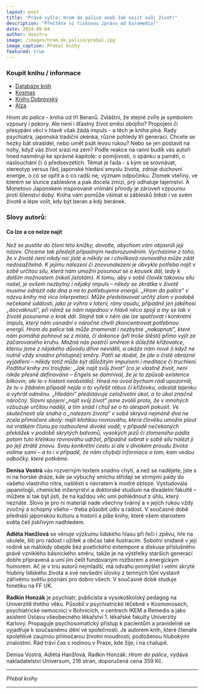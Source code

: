 ```yaml
---
layout: post
title: "Právě vyšlo: Hrom do palice aneb Jak najít svůj život!"
description: "Přečtěte si tiskovou zprávu od Euromedia!"
date: 2024-09-04
author: dvostra
image: /images/hrom_do_palice/prebal.jpg
image_caption: Přebal knihy
featured: true
---
```


### Koupit knihu / informace

-   [Databáze knih](https://www.databazeknih.cz/knihy/hrom-do-palice-aneb-jak-najit-svuj-zivot-544532)
-   [Kosmas](https://www.kosmas.cz/knihy/543770/hrom-do-palice-aneb-jak-najit-svuj-zivot/)
-   [Knihy Dobrovský](https://www.knihydobrovsky.cz/e-kniha/hrom-do-palice-aneb-jak-najit-svuj-zivot-701772916)
-   [Alza](https://www.alza.cz/media/hrom-do-palice-aneb-jak-najit-svuj-zivot-d12491951.htm?o=2)

_Hrom do palice_ - kniha od tří Beranů. Zvláštní, že stejné zvíře je symbolem vzpoury i pokory. Ale není i šťastný život směsí obojího? Propojení či přesypání věcí v hlavě však žádá impuls - a těch je kniha plná.
Rady psychiatra, japonská tradiční okénka, různé pohledy tří generací. Chcete se hezky bát strašidel, nebo umět psát levou rukou? Nebo se jen postavit na nohy, když vás život srazí na zem? Podle reakce na ranní budík vás autoři hned nasměrují ke správné kapitole: o pomíjivosti, o spánku a paměti, o naslouchání či o předsevzetích.
Témat je řada - s kým se srovnávat, stereotyp versus řád, japonské hledání smyslu života, zdroje duchovní energie, o co se opřít a o co radši ne, význam odpočinku. Zlomek vteřiny, ve kterém se slunce zableskne a pak docela zmizí, prý odhaluje tajemství. A Monetovo Japonskem inspirované vnímání přírody je zároveň vzpourou proti šílenství doby.
Kniha vám pomůže všímat si záblesků štěstí i ve svém životě a lépe volit, kdy být beran a kdy beránek.

### Slovy autorů:

#### Co lze a co nelze najít

_Než se pustíte do čtení této knížky, dovolte, abychom vám objasnili její název. Chceme tak předejít případným nedorozuměním._
_Vycházíme z toho, že v životě není nikdy nic jisté a někdy se i chvilková rovnováha může zdát nedosažitelná. K jejímu nalezení či znovunalezení je obvykle potřeba najít v sobě určitou sílu, která nám umožní posunout se o kousek dál, tedy k dalším možnostem (nikoli jistotám). K tomu, aby v sobě člověk takovou sílu našel, je ovšem nezbytný i nějaký impuls – někdy se zkrátka v životě musíme odrazit ode dna a na to potřebujeme energii._
_„Hrom do palice“ v názvu knihy má více interpretací. Může představovat určitý zlom v podobě nečekané události, jako je výhra v loterii, rány osudu, případně jen jakéhosi „docvaknutí“, při němž se nám najednou v hlavě něco spojí a my se tak v životě posuneme o krok dál. Stejně tak v něm ale lze spatřovat i konkrétní impuls, který nám usnadní v náročné chvíli zkoncentrovat potřebnou energii. Hrom do palice tak může znamenat i nezbytné „nakopnutí“, které nám pomáhá pohnout se z místa, či dokonce (při troše štěstí) přímo vyjít ze začarovaného kruhu. Možná nás postrčí směrem k důležité křižovatce, kterou jsme z nějakého důvodu dříve neviděli, a ukáže nám nové (i když ne nutně vždy snadno přístupné) směry. Patří se dodat, že jde o čistě obrazné vyjádření – někdy totiž může být důležitým impulsem i meditace či truchlení._
_Podtitul knihy zní troufale: „Jak najít svůj život“ (co je vlastně život, není nikde přesně definováno – Engels se domníval, že je to způsob existence bílkovin, ale to v historii neobstálo). Hned na úvod bychom rádi upozornili, že tu v žádném případě nejde o to vyřešit rébus či křížovku, odeslat tajenku a vyhrát odměnu. „Hledání“ představuje celoživotní úkol, a to úkol značně náročný. Slovní spojení „najít svůj život“ jsme zvolili proto, že v mnohých vzbuzuje určitou naději, a tím snad i chuť se o to alespoň pokusit. Ve skutečnosti ale snaha o „nalezení života“ v sobě skrývá nejméně dva ne zcela přímočaré úkoly: najít křehkou rovnováhu, která člověku umožní plout na vratkém člunu po rozbouřené divoké vodě; v případě nečekaných překážek v podobě skrytých balvanů, vysokých jezů či zlomeného pádla potom tuto křehkou rovnováhu udržet, případně sebrat v sobě sílu nalézt ji po její ztrátě znovu. Svou konkrétní cestu si ale v divokém proudu života volíme sami – a to i v případě, že nám chybějí informace o tom, kam vedou odbočky, které potkáme._

**Denisa Vostrá** vás rozverným textem snadno chytí, a než se nadějete, jste s ní na horské dráze, kde se výbuchy smíchu střídají se strmými pády do vašeho vlastního nitra, naštěstí s návratem k modré obloze. Vystudovala japanologii, chemické inženýrství a doktorské studium na divadelní fakultě – můžete si tak být jisti, že na každou věc umí pohlédnout z úhlu, který neznáte. Slovo je pro ni materiál nade všechny tvárný a v jejích rukou vždy zvučný a schopný všeho – třeba působit údiv a radost. V současné době přednáší japonskou kulturu a historii a píše knihy, které všem starostem světa čelí jiskřivým nadhledem.

**Adléta Hanžlová** se věnuje výzkumu lidského hlasu při řeči i zpěvu, hře na ukulele, šití pro radost i užitek a občas také ilustracím. Sobotní snídaně v její rodině se málokdy obejde bez poetického extempore a diskuse příslušného právě vzniklého básnického směru, takže je na výstřelky starších generací dobře připravená a umí jim čelit fundovaným rozborem a energickým humorem. Ač je v triu autorů nejmladší, má odvahu promýšlet i velmi skryté hlubiny lidského života a své nevšední úlovky z temných tůní vystavit zářivému světlu poznání pro dobro všech.
V současné době studuje fonetiku na FF UK.

**Radkin Honzák** je psychiatr, publicista a vysokoškolský pedagog na Univerzitě třetího věku. Působil v psychiatrické léčebně v Kosmonosech, psychiatrické nemocnici v Bohnicích, v centrech IKEM a Remedis a jako asistent Ústavu všeobecného lékařství 1. lékařské fakulty Univerzity Karlovy. Propaguje psychosomatický přístup k pacientům a pravidelně se vyjadřuje k současnému dění ve společnosti. Je autorem knih, které čtenáře spolehlivé zaujmou přímočarou životní moudrostí, podloženou hlubokými znalostmi. Rád tráví čas s rodinou v Praze, kde žije, i na chalupě.

Denisa Vostrá, Adléta Hanžlová, Radkin Honzák: _Hrom do palice_, vydává nakladatelství Universum, 216 stran, doporučená cena 359 Kč.

---

<div class="gallery-box">
  <div class="gallery">
    <img src="{{site.baseurl}}/images/hrom_do_palice/prebal.jpg" loading="lazy" alt="">
  </div>
  <em>Přebal knihy</em>
</div>

---
